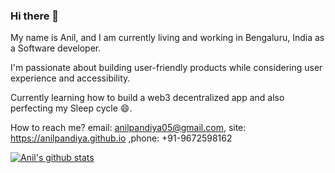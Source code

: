 ### Hi there 👋

My name is Anil, and I am currently living and working in Bengaluru, India as a Software developer.

I'm passionate about building user-friendly products while considering user experience and accessibility.

Currently learning how to build a web3 decentralized app and also perfecting my Sleep cycle 😄.

How to reach me?  email: anilpandiya05@gmail.com, site: https://anilpandiya.github.io ,phone: +91-9672598162

[![Anil's github stats](https://github-readme-stats.vercel.app/api?username=anilpandiya&hide=contribs&rank_icon=github&show_icons=&theme=merko)](https://github.com/anuraghazra/github-readme-stats)

<!--
**Anilpandiya/anilpandiya** is a ✨ _special_ ✨ repository because its `README.md` (this file) appears on your GitHub profile.

Here are some ideas to get you started:

- 🔭 I’m currently working on ...
- 🌱 I’m currently learning ...
- 👯 I’m looking to collaborate on ...
- 🤔 I’m looking for help with ...
- 💬 Ask me about ...
- 📫 How to reach me: ...
- 😄 Pronouns: ...
- ⚡ Fun fact: ...
-->
